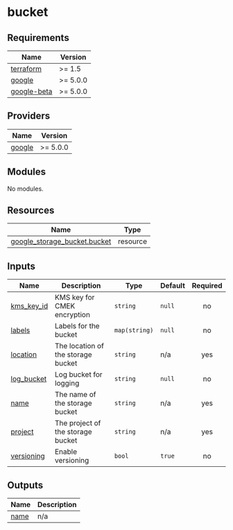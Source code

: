# bucket

<!-- BEGINNING OF PRE-COMMIT-TERRAFORM DOCS HOOK -->
## Requirements

| Name | Version |
|------|---------|
| <a name="requirement_terraform"></a> [terraform](#requirement\_terraform) | >= 1.5 |
| <a name="requirement_google"></a> [google](#requirement\_google) | >= 5.0.0 |
| <a name="requirement_google-beta"></a> [google-beta](#requirement\_google-beta) | >= 5.0.0 |

## Providers

| Name | Version |
|------|---------|
| <a name="provider_google"></a> [google](#provider\_google) | >= 5.0.0 |

## Modules

No modules.

## Resources

| Name | Type |
|------|------|
| [google_storage_bucket.bucket](https://registry.terraform.io/providers/hashicorp/google/latest/docs/resources/storage_bucket) | resource |

## Inputs

| Name | Description | Type | Default | Required |
|------|-------------|------|---------|:--------:|
| <a name="input_kms_key_id"></a> [kms\_key\_id](#input\_kms\_key\_id) | KMS key for CMEK encryption | `string` | `null` | no |
| <a name="input_labels"></a> [labels](#input\_labels) | Labels for the bucket | `map(string)` | `null` | no |
| <a name="input_location"></a> [location](#input\_location) | The location of the storage bucket | `string` | n/a | yes |
| <a name="input_log_bucket"></a> [log\_bucket](#input\_log\_bucket) | Log bucket for logging | `string` | `null` | no |
| <a name="input_name"></a> [name](#input\_name) | The name of the storage bucket | `string` | n/a | yes |
| <a name="input_project"></a> [project](#input\_project) | The project of the storage bucket | `string` | n/a | yes |
| <a name="input_versioning"></a> [versioning](#input\_versioning) | Enable versioning | `bool` | `true` | no |

## Outputs

| Name | Description |
|------|-------------|
| <a name="output_name"></a> [name](#output\_name) | n/a |
<!-- END OF PRE-COMMIT-TERRAFORM DOCS HOOK -->

